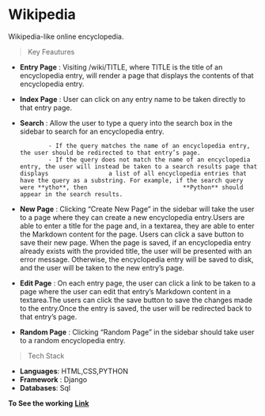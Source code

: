 # Wikipedia
Wikipedia-like online encyclopedia.

>Key Feautures

- **Entry Page** : Visiting /wiki/TITLE, where TITLE is the title of an encyclopedia entry, will render a page that displays the contents of that encyclopedia entry.

- **Index Page** : User can click on any entry name to be taken directly to that entry page.

- **Search** : Allow the user to type a query into the search box in the sidebar to search for an encyclopedia entry. 

              - If the query matches the name of an encyclopedia entry, the user should be redirected to that entry’s page. 
              - If the query does not match the name of an encyclopedia entry, the user will instead be taken to a search results page that displays                 a list of all encyclopedia entries that have the query as a substring. For example, if the search query were **ytho**, then                           **Python** should appear in the search results.

- **New Page** : Clicking “Create New Page” in the sidebar will take the user to a page where they can create a new encyclopedia entry.Users are able to enter a title for the page and, in a textarea, they are able to enter the Markdown content for the page. Users can click a save button to save their new page. When the page is saved, if an encyclopedia entry already exists with the provided title, the user will be presented with an error message. Otherwise, the encyclopedia entry will be saved to disk, and the user will be taken to the new entry’s page.

- **Edit Page** : On each entry page, the user can click a link to be taken to a page where the user can edit that entry’s Markdown content in a textarea.The users can click the save button to save the changes made to the entry.Once the entry is saved, the user will be redirected back to that entry’s page.

- **Random Page** : Clicking “Random Page” in the sidebar should take user to a random encyclopedia entry.

>Tech Stack
- **Languages**: HTML,CSS,PYTHON
- **Framework** : Django
- **Databases**: Sql

**To See the working** **[Link](https://youtu.be/0RFpRVDDdRk)**
